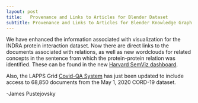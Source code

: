 ```yaml
---
layout: post
title:   Provenance and Links to Articles for Blender Dataset
subtitle: Provenance and Links to Articles for Blender Knowledge Graph Dataset 
---
```

We have enhanced the information associated with visualization for the INDRA protein interaction dataset. Now there are
direct links to the documents associated with relations, as well as new wordclouds for related concepts in the sentence from which the protein-protein relation was identified. These can be found in the new 
[Harvard SemViz dashboard](http://morbius.cs-i.brandeis.edu:23762/goto/7ae32959c9cfbc0c1ef2d4dffcf0f82b).


Also, the LAPPS Grid [Covid-QA System](http://services.lappsgrid.org/eager/ask) has just been updated to include access to 68,850 documents from the May 1, 2020 CORD-19 dataset.

-James Pustejovsky

